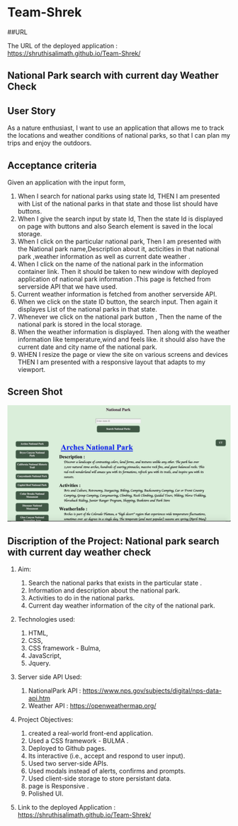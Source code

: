 # Team-Shrek
 
##URL

The URL of the deployed application : https://shruthisalimath.github.io/Team-Shrek/

##  National Park search with current day Weather Check

## User Story
As a nature enthusiast,
I want to use an application that allows me to track the locations and weather conditions of national parks, so that I can plan my trips and enjoy the outdoors. 

## Acceptance criteria
 Given an application with the input form,
 1. When I search for national parks using state Id,
   THEN I am presented with List of the national parks in that state and those list should have buttons.
 2. When I give the search input by state Id,
   Then the state Id is displayed on page with buttons and also Search element is saved in the local storage.
 3. When I click on the particular national park,
     Then I am presented with the National park name,Description about it, acticities in that national park ,weather information as well as current date weather .
 4. When I click  on the  name of the national park in the information container link.
    Then it should be taken to new window with deployed application of national park information .This page  is fetched from serverside API that we have used.
 5. Current weather information is fetched from another serverside API.
 7. When we click on the state ID button, the search input.
  Then again it displayes List of the national parks in that state.
 8. Whenever  we click on the national park button ,
  Then the name of the national park is stored in the local storage.
 9. When the weather information is displayed.
   Then along with the weather information like temperature,wind and feels like. it should also have the current date and city name of the national park. 
 10. WHEN I resize the page or view the site on various screens and devices
  THEN I am presented with a responsive layout that adapts to my viewport.

  ## Screen Shot
  ![National Park Weather](./assets/images/Screenshot-national-park.png)

  ## Discription of the Project: National park search with current day weather check

  1. Aim:
     1. Search the national parks that exists in the particular state .
     2. Information and description about the national park.
     3. Activities to do in the national parks.
     4. Current day weather information of the city of the national park. 

  2. Technologies used:
     1. HTML,
     2. CSS, 
     3. CSS framework - Bulma,
     4. JavaScript,
     5. Jquery.
  
 3. Server side API Used:
     1.  NationalPark API : https://www.nps.gov/subjects/digital/nps-data-api.htm
     2. Weather API : https://openweathermap.org/

 4. Project Objectives:
    1. created a real-world front-end application.
    2. Used a CSS framework - BULMA .
    3. Deployed to Github pages.
    4. Its interactive (i.e., accept and respond to user input).
    5. Used  two server-side APIs.
    6. Used modals instead of alerts, confirms and prompts.
    7. Used client-side storage to store persistant data.
    8. page is Responsive .
    9. Polished UI.

 5. Link to the deployed Application :
      https://shruthisalimath.github.io/Team-Shrek/








   



